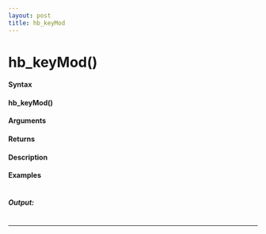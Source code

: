 ```yaml
---
layout: post
title: hb_keyMod
---
```


# hb_keyMod()


#### Syntax

#### hb_keyMod()

#### Arguments

#### Returns

#### Description

#### Examples

```

```

##### Output:

```

```

---